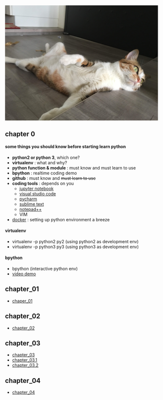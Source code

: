 ![mycat](./mycat.jpg)

## chapter 0

#### some things you  should know before starting learn python

- **python2  or python 3**, which one?
- **virtualenv** : what and why?
- **python function & module** : must know and must learn to use
- **bpython** : realtime coding demo
- **github** : must know and ~~must learn to use~~ 
- **coding tools** : depends on you
  - [jupyter notebook](https://jupyter.org/)
  - [visual studio code](https://code.visualstudio.com/)
  - [pycharm](https://www.jetbrains.com/pycharm/)
  - [sublime text](https://www.sublimetext.com/)
  - [notepad++](https://notepad-plus-plus.org/zh/)
  - VIM
- [docker](https://cgh2.github.io/docker101/) : setting up python environment a breeze

#### virtualenv

- virtualenv -p python2 py2 (using python2 as development env)
- virtualenv -p python3 py3 (using python3 as development env)

#### bpython

- bpython (interactive python env)
- [video demo](https://bpython-interpreter.org/videos/01.ogg)

## chapter_01
- [chaper_01](https://github.com/cgh2/python101/blob/master/chapter_01.md)

## chapter_02
- [chapter_02](https://github.com/cgh2/python101/blob/master/chapter_02.md)

## chapter_03
- [chapter_03](https://github.com/cgh2/python101/blob/master/chapter_03.md)
- [chapter_03.1](https://github.com/cgh2/python101/blob/master/chapter_03.1.md)
- [chapter_03.2](https://github.com/cgh2/python101/blob/master/chapter_03.2.md)

## chapter_04
- [chapter_04](https://github.com/cgh2/python101/blob/master/chapter_04.md)
